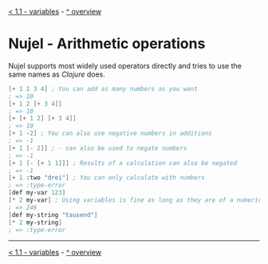 [< 1.1 - variables](./1.1-variables.md) - [^ overview](./../README.md)

# Nujel - Arithmetic operations
Nujel supports most widely used operators directly and tries to use the same names as *Clojure* does.

```scheme
[+ 1 2 3 4] ; You can add as many numbers as you want
; => 10
[+ 1 2 [+ 3 4]]
; => 10
[+ [+ 1 2] [+ 3 4]]
; => 10
[+ 1 -2] ; You can also use negative numbers in additions
; => -1
[+ 1 [- 2]] ; - can also be used to negate numbers
; => -1
[+ 1 [- [+ 1 1]]] ; Results of a calculation can also be negated
; => -1
[+ 1 :two "drei"] ; You can only calculate with numbers
; => :type-error
[def my-var 123]
[* 2 my-var] ; Using variables is fine as long as they are of a numeric type
; => 246
[def my-string "tausend"]
[* 2 my-string]
; => :type-error
```

--------
[< 1.1 - variables](./1.1-variables.md) - [^ overview](./../README.md)